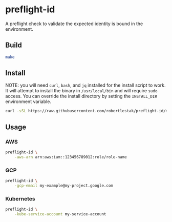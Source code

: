# preflight-id

A preflight check to validate the expected identity is bound in the environment.

## Build

```bash
make
```

## Install

NOTE: you will need `curl`, `bash`, and `jq` installed for the install script to work. It will attempt to install the binary in `/usr/local/bin` and will require `sudo` access. You can override the install directory by setting the `INSTALL_DIR` environment variable.

```bash
curl -sSL https://raw.githubusercontent.com/robertlestak/preflight-id/main/scripts/install.sh | bash
```

## Usage

### AWS

```bash
preflight-id \
    -aws-arn arn:aws:iam::123456789012:role/role-name
```

### GCP

```bash
preflight-id \
    -gcp-email my-example@my-project.google.com
```

### Kubernetes

```bash
preflight-id \
    -kube-service-account my-service-account
```